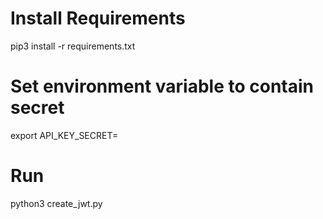 # Install Requirements
pip3 install -r requirements.txt

# Set environment variable to contain secret 
export API_KEY_SECRET=<uuid> 

# Run
python3 create_jwt.py
